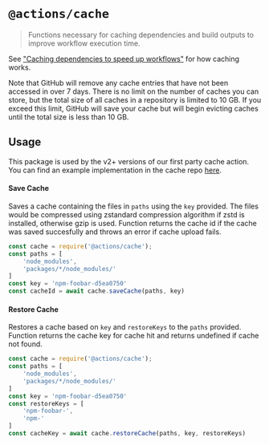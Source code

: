 # `@actions/cache`

> Functions necessary for caching dependencies and build outputs to improve workflow execution time.

See ["Caching dependencies to speed up workflows"](https://help.github.com/github/automating-your-workflow-with-github-actions/caching-dependencies-to-speed-up-workflows) for how caching works.

Note that GitHub will remove any cache entries that have not been accessed in over 7 days. There is no limit on the number of caches you can store, but the total size of all caches in a repository is limited to 10 GB. If you exceed this limit, GitHub will save your cache but will begin evicting caches until the total size is less than 10 GB.

## Usage

This package is used by the v2+ versions of our first party cache action. You can find an example implementation in the cache repo [here](https://github.com/actions/cache).

#### Save Cache

Saves a cache containing the files in `paths` using the `key` provided. The files would be compressed using zstandard compression algorithm if zstd is installed, otherwise gzip is used. Function returns the cache id if the cache was saved succesfully and throws an error if cache upload fails.

```js
const cache = require('@actions/cache');
const paths = [
    'node_modules',
    'packages/*/node_modules/'
]
const key = 'npm-foobar-d5ea0750'
const cacheId = await cache.saveCache(paths, key)
```

#### Restore Cache

Restores a cache based on `key` and `restoreKeys` to the `paths` provided. Function returns the cache key for cache hit and returns undefined if cache not found.

```js
const cache = require('@actions/cache');
const paths = [
    'node_modules',
    'packages/*/node_modules/'
]
const key = 'npm-foobar-d5ea0750'
const restoreKeys = [
    'npm-foobar-',
    'npm-'
]
const cacheKey = await cache.restoreCache(paths, key, restoreKeys)
```
